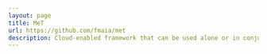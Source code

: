 ```yaml
---
layout: page
title: MeT
url: https://github.com/fmaia/met
description: Cloud-enabled framework that can be used alone or in conjunction with OpenStack for the automatic and heterogeneous reconfiguration of HBase.
---
```


